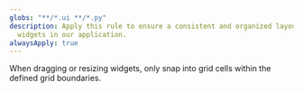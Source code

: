 ```yaml
---
globs: "**/*.ui **/*.py"
description: Apply this rule to ensure a consistent and organized layout for
  widgets in our application.
alwaysApply: true
---
```


When dragging or resizing widgets, only snap into grid cells within the defined grid boundaries.